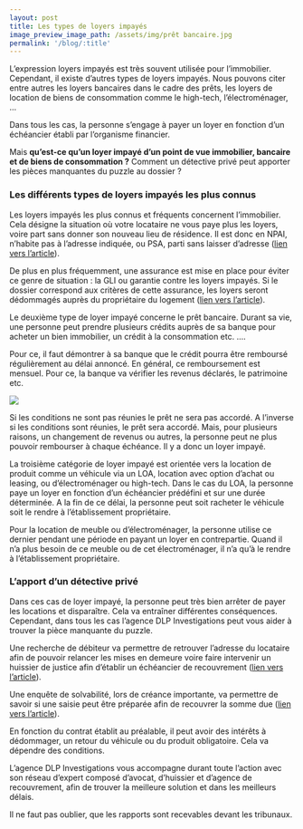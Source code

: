 ```yaml
---
layout: post
title: Les types de loyers impayés
image_preview_image_path: /assets/img/prêt bancaire.jpg
permalink: '/blog/:title'
---
```


L’expression loyers impayés est très souvent utilisée pour l’immobilier. Cependant, il existe d’autres types de loyers impayés. Nous pouvons citer entre autres les loyers bancaires dans le cadre des prêts, les loyers de location de biens de consommation comme le high-tech, l’électroménager, …

Dans tous les cas, la personne s’engage à payer un loyer en fonction d’un échéancier établi par l’organisme financier.

Mais **qu’est-ce qu’un loyer impayé d’un point de vue immobilier, bancaire et de biens de consommation ?** Comment un détective privé peut apporter les pièces manquantes du puzzle au dossier ?

### Les différents types de loyers impayés les plus connus

Les loyers impayés les plus connus et fréquents concernent l’immobilier. Cela désigne la situation où votre locataire ne vous paye plus les loyers, voire part sans donner son nouveau lieu de résidence. Il est donc en NPAI, n’habite pas à l’adresse indiquée, ou PSA, parti sans laisser d’adresse ([lien vers l’article](https://dlp-investigations.fr/recherche-de-debiteur/)).

De plus en plus fréquemment, une assurance est mise en place pour éviter ce genre de situation : la GLI ou garantie contre les loyers impayés. Si le dossier correspond aux critères de cette assurance, les loyers seront dédommagés auprès du propriétaire du logement ([lien vers l’article](https://dlp-investigations.fr/blog/locataire-parti-sans-payer)).

Le deuxième type de loyer impayé concerne le prêt bancaire. Durant sa vie, une personne peut prendre plusieurs crédits auprès de sa banque pour acheter un bien immobilier, un crédit à la consommation etc. ….

Pour ce, il faut démontrer à sa banque que le crédit pourra être remboursé régulièrement au délai annoncé. En général, ce remboursement est mensuel. Pour ce, la banque va vérifier les revenus déclarés, le patrimoine etc.

![](/assets/img/Impayé.jpg)

Si les conditions ne sont pas réunies le prêt ne sera pas accordé. A l’inverse si les conditions sont réunies, le prêt sera accordé. Mais, pour plusieurs raisons, un changement de revenus ou autres, la personne peut ne plus pouvoir rembourser à chaque échéance. Il y a donc un loyer impayé.

La troisième catégorie de loyer impayé est orientée vers la location de produit comme un véhicule via un LOA, location avec option d’achat ou leasing, ou d’électroménager ou high-tech. Dans le cas du LOA, la personne paye un loyer en fonction d’un échéancier prédéfini et sur une durée déterminée. A la fin de ce délai, la personne peut soit racheter le véhicule soit le rendre à l’établissement propriétaire.

Pour la location de meuble ou d’électroménager, la personne utilise ce dernier pendant une période en payant un loyer en contrepartie. Quand il n’a plus besoin de ce meuble ou de cet électroménager, il n’a qu’à le rendre à l’établissement propriétaire.

### L’apport d’un détective privé

Dans ces cas de loyer impayé, la personne peut très bien arrêter de payer les locations et disparaître. Cela va entraîner différentes conséquences. Cependant, dans tous les cas l’agence DLP Investigations peut vous aider à trouver la pièce manquante du puzzle.

Une recherche de débiteur va permettre de retrouver l’adresse du locataire afin de pouvoir relancer les mises en demeure voire faire intervenir un huissier de justice afin d’établir un échéancier de recouvrement ([lien vers l’article](https://dlp-investigations.fr/recherche-de-debiteur/)).

Une enquête de solvabilité, lors de créance importante, va permettre de savoir si une saisie peut être préparée afin de recouvrer la somme due ([lien vers l’article](https://dlp-investigations.fr/l-enquete-de-solvabilite/)).

En fonction du contrat établit au préalable, il peut avoir des intérêts à dédommager, un retour du véhicule ou du produit obligatoire. Cela va dépendre des conditions.

L’agence DLP Investigations vous accompagne durant toute l’action avec son réseau d’expert composé d’avocat, d’huissier et d’agence de recouvrement, afin de trouver la meilleure solution et dans les meilleurs délais.

Il ne faut pas oublier, que les rapports sont recevables devant les tribunaux.